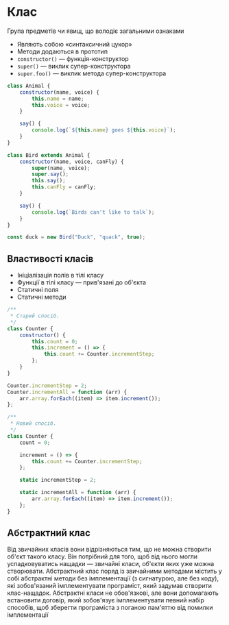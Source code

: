 # Клас

Група предметів чи явищ, що володіє загальними ознаками

-   Являють собою «синтаксичний цукор»
-   Методи додаються в прототип
-   `constructor()` — функція-конструктор
-   `super()` — виклик супер-конструктора
-   `super.foo()` — виклик метода супер-конструктора

```js
class Animal {
    constructor(name, voice) {
        this.name = name;
        this.voice = voice;
    }

    say() {
        console.log(`${this.name} goes ${this.voice}`);
    }
}

class Bird extends Animal {
    constructor(name, voice, canFly) {
        super(name, voice);
        super.say();
        this.say();
        this.canFly = canFly;
    }

    say() {
        console.log(`Birds can't like to talk`);
    }
}

const duck = new Bird("Duck", "quack", true);
```

## Властивості класів

-   Ініціалізація полів в тілі класу
-   Функції в тілі класу — прив'язані до об'єкта
-   Статичні поля
-   Статичні методи

```js
/**
 * Старий спосіб.
 */
class Counter {
    constructor() {
        this.count = 0;
        this.increment = () => {
            this.count += Counter.incrementStep;
        };
    }
}

Counter.incrementStep = 2;
Counter.incrementAll = function (arr) {
    arr.array.forEach((item) => item.increment());
};

/**
 * Новий спосіб.
 */
class Counter {
    count = 0;

    increment = () => {
        this.count += Counter.incrementStep;
    };

    static incrementStep = 2;

    static incrementAll = function (arr) {
        arr.array.forEach((item) => item.increment());
    };
}
```

## Абстрактний клас

Від звичайних класів вони відрізняються тим, що не можна створити об'єкт такого класу. Він потрібний для того, щоб від нього могли успадковуватись нащадки — звичайні класи, об'єкти яких уже можна створювати. Абстрактний клас поряд із звичайними методами містить у собі абстрактні методи без імплементації (з сигнатурою, але без коду), які зобов'язаний імплементувати програміст, який задумав створити клас-нащадок. Абстрактні класи не обов'язкові, але вони допомагають встановити договір, який зобов'язує імплементувати певний набір способів, щоб зберегти програміста з поганою пам'яттю від помилки імплементації
